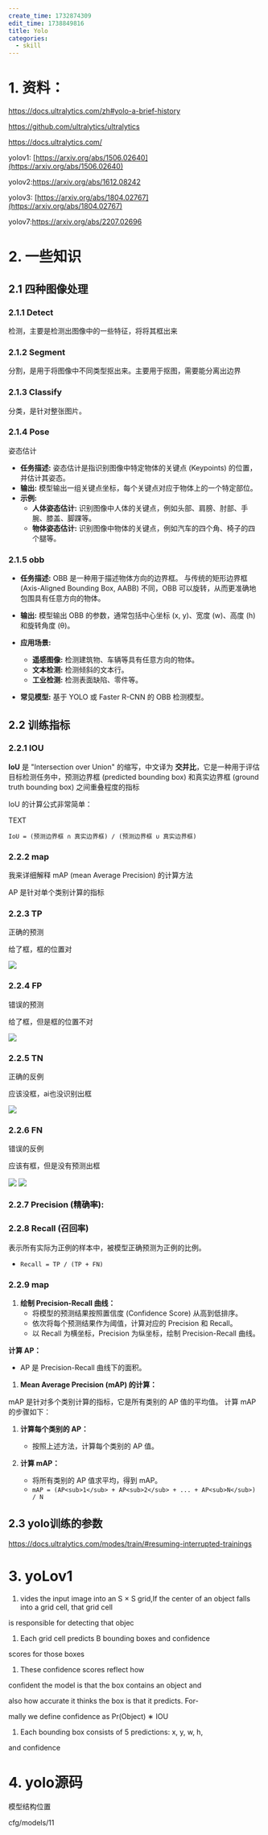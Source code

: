 ```yaml
---
create_time: 1732874309
edit_time: 1738849816
title: Yolo
categories:
  - skill
---
```



# 1. 资料：

https://docs.ultralytics.com/zh#yolo-a-brief-history

https://github.com/ultralytics/ultralytics 

https://docs.ultralytics.com/

yolov1: [https://arxiv.org/abs/1506.02640](https://arxiv.org/abs/1506.02640)

yolov2:https://arxiv.org/abs/1612.08242

yolov3: [https://arxiv.org/abs/1804.02767](https://arxiv.org/abs/1804.02767)

yolov7:https://arxiv.org/abs/2207.02696

# 2.  一些知识

## 2.1 四种图像处理

### 2.1.1 Detect

检测，主要是检测出图像中的一些特征，将将其框出来

### 2.1.2 Segment

分割，是用于将图像中不同类型抠出来。主要用于抠图，需要能分离出边界

### 2.1.3 Classify

分类，是针对整张图片。

### 2.1.4 Pose

姿态估计

-  **任务描述:** 姿态估计是指识别图像中特定物体的关键点 (Keypoints) 的位置，并估计其姿态。
-  **输出:** 模型输出一组关键点坐标，每个关键点对应于物体上的一个特定部位。
-  **示例:**
    -  **人体姿态估计:** 识别图像中人体的关键点，例如头部、肩膀、肘部、手腕、膝盖、脚踝等。
    -  **物体姿态估计:** 识别图像中物体的关键点，例如汽车的四个角、椅子的四个腿等。

### 2.1.5 obb

-  **任务描述:** OBB 是一种用于描述物体方向的边界框。 与传统的矩形边界框 (Axis-Aligned Bounding Box, AABB) 不同，OBB 可以旋转，从而更准确地包围具有任意方向的物体。
-  **输出:** 模型输出 OBB 的参数，通常包括中心坐标 (x, y)、宽度 (w)、高度 (h) 和旋转角度 (θ)。
-  **应用场景:**
    -  **遥感图像:** 检测建筑物、车辆等具有任意方向的物体。
    -  **文本检测:** 检测倾斜的文本行。
    -  **工业检测:** 检测表面缺陷、零件等。

-  **常见模型:** 基于 YOLO 或 Faster R-CNN 的 OBB 检测模型。

## 2.2 训练指标

### 2.2.1 IOU

 **IoU** 是 "Intersection over Union" 的缩写，中文译为  **交并比**，它是一种用于评估目标检测任务中，预测边界框 (predicted bounding box) 和真实边界框 (ground truth bounding box) 之间重叠程度的指标

IoU 的计算公式非常简单：

TEXT

`IoU = (预测边界框 ∩ 真实边界框) / (预测边界框 ∪ 真实边界框)`

### 2.2.2 map

我来详细解释 mAP (mean Average Precision) 的计算方法

AP 是针对单个类别计算的指标

### 2.2.3 TP

正确的预测 

给了框，框的位置对

<img src="/assets/XxYrb9OjfoxLoixMhUbchLQPnCh.png" src-width="504" class="markdown-img m-auto" src-height="44" align="center"/>

### 2.2.4 FP

错误的预测

给了框，但是框的位置不对

<img src="/assets/NMjBbtXlUoWhWpxNTmAcpBM1nQb.png" src-width="519" class="markdown-img m-auto" src-height="39" align="center"/>

### 2.2.5 TN

正确的反例

应该没框，ai也没识别出框

<img src="/assets/AyKRbFqTaoOzp9xFOGdc1YQanDd.png" src-width="389" class="markdown-img m-auto" src-height="33" align="center"/>

### 2.2.6 FN

错误的反例

应该有框，但是没有预测出框

<img src="/assets/Smh9bviAOoWCUwx823NcAM2hn2b.png" src-width="472" class="markdown-img m-auto" src-height="305" align="center"/>

<img src="/assets/X3U7buLFLoxxF3xGHm0cD77hnag.png" src-width="822" class="markdown-img m-auto" src-height="275" align="center"/>

### 2.2.7  **Precision (精确率):** 

### 2.2.8  **Recall (召回率)**

表示所有实际为正例的样本中，被模型正确预测为正例的比例。

- `Recall = TP / (TP + FN)`

### 2.2.9  **map**

1.  **绘制 Precision-Recall 曲线：**
    - 将模型的预测结果按照置信度 (Confidence Score) 从高到低排序。
    - 依次将每个预测结果作为阈值，计算对应的 Precision 和 Recall。
    - 以 Recall 为横坐标，Precision 为纵坐标，绘制 Precision-Recall 曲线。

 **计算 AP：**

- AP 是 Precision-Recall 曲线下的面积。

1.  **Mean Average Precision (mAP) 的计算：**

mAP 是针对多个类别计算的指标，它是所有类别的 AP 值的平均值。 计算 mAP 的步骤如下：

1.  **计算每个类别的 AP：**
    - 按照上述方法，计算每个类别的 AP 值。

2.  **计算 mAP：**
    - 将所有类别的 AP 值求平均，得到 mAP。
    - `mAP = (AP<sub>1</sub> + AP<sub>2</sub> + ... + AP<sub>N</sub>) / N`

## 2.3 yolo训练的参数

https://docs.ultralytics.com/modes/train/#resuming-interrupted-trainings

# 3. yoLov1

1. vides the input image into an S × S grid,If the center of an object falls into a grid cell, that grid cell

is responsible for detecting that objec

1. Each grid cell predicts B bounding boxes and confidence

scores for those boxes

1. These confidence scores reflect how

confident the model is that the box contains an object and

also how accurate it thinks the box is that it predicts. For-

mally we define confidence as Pr(Object) ∗ IOU 

1. Each bounding box consists of 5 predictions: x, y, w, h,

and confidence

# 4. yolo源码

模型结构位置

cfg/models/11

